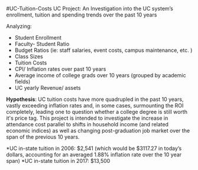 #UC-Tuition-Costs
UC Project: An Investigation into the UC system’s enrollment, tuition and spending trends over the past 10 years

Analyzing: 
*	Student Enrollment 
* Faculty- Student Ratio 
* Budget Ratios (ie: staff salaries, event costs, campus maintenance, etc. ) 
* Class Sizes 
* Tuition Costs 
* CPI/ Inflation rates over past 10 years 
* Average income of college grads over 10 years (grouped by academic fields) 
* UC yearly Revenue/ assets

**Hypothesis**: UC tuition costs have more quadrupled in the past 10 years, vastly exceeding inflation rates and, in some cases, surmounting the ROI completely, leading one to question whether a college degree is still worth it's price tag. This project is intended to investigate the increase in attendance cost parallel to shifts in household income (and related economic indices) as well as changing post-graduation job market over the span of the previous 10 years.

*UC in-state tuition in 2006: $2,541 (which would be $3117.27 in today’s dollars, accounting for an averaged 1.88% inflation rate over the 10 year span) *UC in-state tuition in 2017: $13,500
